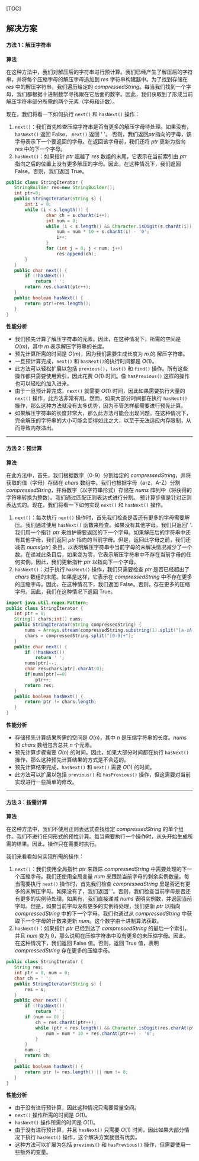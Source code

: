 [TOC]

 ## 解决方案

 #### 方法 1：解压字符串

 **算法** 

 在这种方法中，我们对解压后的字符串进行预计算。我们已经产生了解压后的字符串，并将每个压缩字母的解压字母追加到 $res$ 字符串构建器中。为了找到存储在 $res$ 中的解压字符串，我们遍历给定的 $compressedString$。每当我们找到一个字母，我们都根据十进制数学寻找跟在它后面的数字。因此，我们获取到了形成当前解压字符串部分所需的两个元素（字母和计数）。

 现在，我们将看一下如何执行 `next()` 和 `hasNext()` 操作：

 1. `next()`：我们首先检查压缩字符串是否有更多的解压字母待处理。如果没有，`hasNext()` 返回 False， `next()` 返回 ' '。 否则，我们返回$ptr$指向的字母，该字母表示下一个要返回的字母。在返回该字母前，我们还将 $ptr$ 更新为指向 $res$ 中的下一个字母。
 2. `hasNext()`：如果指针 $ptr$ 超越了 $res$ 数组的末尾，它表示在当前索引由 $ptr$ 指向之后的位置上没有更多解压的字母。因此，在这种情况下，我们返回 False。否则，我们返回 True。

 ```Java [slu1]
public class StringIterator {
    StringBuilder res=new StringBuilder();
    int ptr=0;
    public StringIterator(String s) {
        int i = 0;
        while (i < s.length()) {
                char ch = s.charAt(i++);
                int num = 0;
                while (i < s.length() && Character.isDigit(s.charAt(i))) {
                    num = num * 10 + s.charAt(i) - '0';
                    i++;
                }
                for (int j = 0; j < num; j++)
                    res.append(ch);
        }
    }
    public char next() {
        if (!hasNext())
            return ' ';
        return res.charAt(ptr++);
    }
    public boolean hasNext() {
        return ptr!=res.length();
    }
}
 ```

 **性能分析** 

 * 我们预先计算了解压字符串的元素。因此，在这种情况下，所需的空间是 $O(m)$，其中 $m$ 表示解压字符串的长度。
 * 预先计算所需的时间是 $O(m)$，因为我们需要生成长度为 $m$ 的 解压字符串。
 * 一旦预计算完成，`next()` 和 `hasNext()`的执行时间都是 $O(1)$。
 * 此方法可以轻松扩展以包括 `previous()`，`last()` 和 `find()` 操作。所有这些操作都只需要使用索引，因此花费 $O(1)$ 时间。像 `hasPrevious()` 这样的操作也可以轻松的加入进来。
 * 由于一旦预计算完成，`next()` 就需要 $O(1)$ 时间，因此如果需要执行大量的 `next()` 操作，此方法非常有用。然而，如果大部分时间都在执行 `hasNext()` 操作，那么这种方法就没有太多优势，因为不管怎样都需要进行预先计算。
 * 如果解压字符串的长度非常大，那么此方法可能会出现问题。在这种情况下，完全解压的字符串的大小可能会变得如此之大，以至于无法适应内存限制，从而导致内存溢出。

---

 #### 方法 2：预计算

 **算法** 

 在此方法中，首先，我们根据数字（0-9）分割给定的 $compressedString$，并将获取的值（字母）存储在 $chars$ 数组中。我们也根据字母（a-z，A-Z）分割 $compressedString$，并将数字（以字符串形式）存储在 $nums$ 阵列中（将获得的字符串转换为整数）。我们通过匹配正则表达式进行分割。
 预计算步骤是针对正则表达式的。现在，我们将看一下如何实现 `next()` 和 `hasNext()` 操作。

 1. `next()`：每次执行 `next()` 操作时，首先我们检查是否还有更多的字母需要解压。我们通过使用 `hasNext()` 函数来检查。如果没有其他字母，我们只返回' '. 我们用一个指针 $ptr$ 来维护需要返回的下一个字母。如果解压后的字符串中还有其他字母，我们返回 $ptr$ 指向的当前字母。但是，返回此字母之前，我们还减去 $nums[ptr]$ 条目，以表明解压字符串中当前字母的未解决情况减少了一个数。在递减此条目后，如果变为零，它表示解压字符串中不存在当前字母的任何实例。因此，我们更新指针 $ptr$ 以指向下一个字母。
 2. `hasNext()`：对于执行 `hasNext()` 操作，我们只需要检查 $ptr$ 是否已经超出了 $chars$ 数组的末尾。如果是这样，它表示在 $compressedString$ 中不存在更多的压缩字母。因此，在这种情况下，我们返回 False。否则，存在更多的压缩字母。因此，我们在这种情况下返回 True。

 ```Java [slu2]
import java.util.regex.Pattern;
public class StringIterator {
    int ptr = 0;
    String[] chars;int[] nums;
    public StringIterator(String compressedString) {
        nums = Arrays.stream(compressedString.substring(1).split("[a-zA-Z]+")).mapToInt(Integer::parseInt).toArray();;
        chars = compressedString.split("[0-9]+");
    }
    public char next() {
        if (!hasNext())
            return ' ';
        nums[ptr]--;
        char res=chars[ptr].charAt(0);
        if(nums[ptr]==0)
            ptr++;
        return res;
    }
    public boolean hasNext() {
        return ptr != chars.length;
    }
}
 ```

 **性能分析** 

 * 存储预先计算结果所需的空间是 $O(n)$，其中 $n$ 是压缩字符串的长度。$nums$ 和 $chars$ 数组包含总共 $n$ 个元素。
 * 预先计算步骤需要 $O(n)$ 的时间。因此，如果大部分时间都在执行 `hasNext()` 操作，那么这种预先计算结果的方式是不合适的。
 * 预先计算结果完成，`hasNext()` 和 `next()` 需要 $O(1)$ 的时间。
 * 此方法可以扩展以包括 `previous()` 和 `hasPrevious()` 操作，但这需要对当前实现进行一些简单的修改。

---

 #### 方法 3：按需计算

 **算法** 

 在这种方法中，我们不使用正则表达式查找给定 $compressedString$ 的单个组件。我们不进行任何形式的预性计算。每当需要执行一个操作时，从头开始生成所需的结果。因此，操作只在需要时执行。

 我们来看看如何实现所需的操作：

 1. `next()`：我们使用全局指针 $ptr$ 来跟踪 $compressedString$ 中需要处理的下一个压缩字母。我们还使用全局变量 $num$ 来跟踪当前字母的剩余实例数量。每当需要执行 `next()` 操作时，首先我们检查 $compressedString$ 里是否还有更多的未解压字母。如果没有了，我们返回' '。否则，我们检查当前字母是否还有更多的实例待处理。如果有，我们直接递减 $nums$ 表明实例数，并返回当前字母。但是，如果当前字母没有更多的实例待处理，我们更新 $ptr$ 以指向 $compressedString$ 中的下一个字母。我们也通过从 $compressedString$ 中获取下一个字母的计数来更新 $num$。这个数字由十进制算法获取。
 2. `hasNext()`：如果指针 $ptr$ 已经到达了 $compressedString$ 的最后一个索引，并且 $num$ 变为 0，那么说明在压缩字符串中没有更多的未压缩字母。因此，在这种情况下，我们返回 False 值。否则，返回 True 值，表明 $compressedString$ 存在更多的压缩字母。

 ```Java [slu3]
public class StringIterator {
    String res;
    int ptr = 0, num = 0;
    char ch = ' ';
    public StringIterator(String s) {
        res = s;
    }
    public char next() {
        if (!hasNext())
            return ' ';
        if (num == 0) {
            ch = res.charAt(ptr++);
            while (ptr < res.length() && Character.isDigit(res.charAt(ptr))) {
                num = num * 10 + res.charAt(ptr++) - '0';
            }
        }
        num--;
        return ch;
    }
    public boolean hasNext() {
        return ptr != res.length() || num != 0;
    }
}

 ```

 **性能分析** 

 * 由于没有进行预计算，因此这种情况只需要常量空间。
 * `next()` 操作所需的时间是 $O(1)$。
 * `hasNext()` 操作所需的时间是 $O(1)$。
 * 由于没有进行预计算，并且 `hasNext()` 只需要 $O(1)$ 时间，因此如果大部分情况下执行 `hasNext()` 操作，这个解决方案就很有优势。
 * 这种方法可以扩展为包括 `previous()` 和 `hasPrevious()` 操作，但需要使用一些额外的变量。